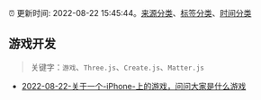:alarm_clock: 更新时间: 2022-08-22 15:45:44。[来源分类](../README.md)、[标签分类](../TAGS.md)、[时间分类](../TIMELINE.md)

## 游戏开发


> 关键字：`游戏`、`Three.js`、`Create.js`、`Matter.js`



- [2022-08-22-关于一个-iPhone-上的游戏，问问大家是什么游戏](https://www.v2ex.com/t/874674) 